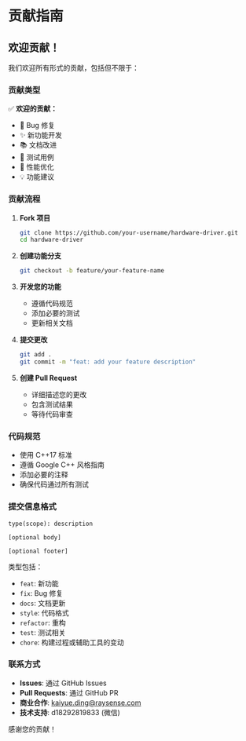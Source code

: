 # 贡献指南

## 欢迎贡献！

我们欢迎所有形式的贡献，包括但不限于：

### 贡献类型

✅ **欢迎的贡献：**
- 🐛 Bug 修复
- ✨ 新功能开发
- 📚 文档改进
- 🧪 测试用例
- 🚀 性能优化
- 💡 功能建议

### 贡献流程

1. **Fork 项目**
   ```bash
   git clone https://github.com/your-username/hardware-driver.git
   cd hardware-driver
   ```

2. **创建功能分支**
   ```bash
   git checkout -b feature/your-feature-name
   ```

3. **开发您的功能**
   - 遵循代码规范
   - 添加必要的测试
   - 更新相关文档

4. **提交更改**
   ```bash
   git add .
   git commit -m "feat: add your feature description"
   ```

5. **创建 Pull Request**
   - 详细描述您的更改
   - 包含测试结果
   - 等待代码审查

### 代码规范

- 使用 C++17 标准
- 遵循 Google C++ 风格指南
- 添加必要的注释
- 确保代码通过所有测试

### 提交信息格式

```
type(scope): description

[optional body]

[optional footer]
```

类型包括：
- `feat`: 新功能
- `fix`: Bug 修复
- `docs`: 文档更新
- `style`: 代码格式
- `refactor`: 重构
- `test`: 测试相关
- `chore`: 构建过程或辅助工具的变动

### 联系方式

- **Issues**: 通过 GitHub Issues
- **Pull Requests**: 通过 GitHub PR
- **商业合作**: kaiyue.ding@raysense.com
- **技术支持**: d18292819833 (微信)

感谢您的贡献！ 
